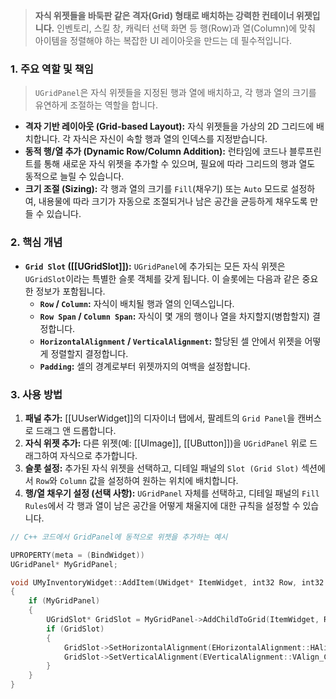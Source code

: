 
> **자식 위젯들을 바둑판 같은 격자(Grid) 형태로 배치하는 강력한 컨테이너 위젯입니다.** 인벤토리, 스킬 창, 캐릭터 선택 화면 등 행(Row)과 열(Column)에 맞춰 아이템을 정렬해야 하는 복잡한 UI 레이아웃을 만드는 데 필수적입니다.

### **1. 주요 역할 및 책임**
> `UGridPanel`은 자식 위젯들을 지정된 행과 열에 배치하고, 각 행과 열의 크기를 유연하게 조절하는 역할을 합니다.
* **격자 기반 레이아웃 (Grid-based Layout):**
    자식 위젯들을 가상의 2D 그리드에 배치합니다. 각 자식은 자신이 속할 행과 열의 인덱스를 지정받습니다.
* **동적 행/열 추가 (Dynamic Row/Column Addition):**
    런타임에 코드나 블루프린트를 통해 새로운 자식 위젯을 추가할 수 있으며, 필요에 따라 그리드의 행과 열도 동적으로 늘릴 수 있습니다.
* **크기 조절 (Sizing):**
    각 행과 열의 크기를 `Fill`(채우기) 또는 `Auto` 모드로 설정하여, 내용물에 따라 크기가 자동으로 조절되거나 남은 공간을 균등하게 채우도록 만들 수 있습니다.

### **2. 핵심 개념**
* **`Grid Slot` ([[UGridSlot]]):**
    `UGridPanel`에 추가되는 모든 자식 위젯은 `UGridSlot`이라는 특별한 슬롯 객체를 갖게 됩니다. 이 슬롯에는 다음과 같은 중요한 정보가 포함됩니다.
    * **`Row` / `Column`:** 자식이 배치될 행과 열의 인덱스입니다.
    * **`Row Span` / `Column Span`:** 자식이 몇 개의 행이나 열을 차지할지(병합할지) 결정합니다.
    * **`HorizontalAlignment` / `VerticalAlignment`:** 할당된 셀 안에서 위젯을 어떻게 정렬할지 결정합니다.
    * **`Padding`:** 셀의 경계로부터 위젯까지의 여백을 설정합니다.

### **3. 사용 방법**
1.  **패널 추가:** [[UUserWidget]]의 디자이너 탭에서, 팔레트의 `Grid Panel`을 캔버스로 드래그 앤 드롭합니다.
2.  **자식 위젯 추가:** 다른 위젯(예: [[UImage]], [[UButton]])을 `UGridPanel` 위로 드래그하여 자식으로 추가합니다.
3.  **슬롯 설정:** 추가된 자식 위젯을 선택하고, 디테일 패널의 `Slot (Grid Slot)` 섹션에서 `Row`와 `Column` 값을 설정하여 원하는 위치에 배치합니다.
4.  **행/열 채우기 설정 (선택 사항):** `UGridPanel` 자체를 선택하고, 디테일 패널의 `Fill Rules`에서 각 행과 열이 남은 공간을 어떻게 채울지에 대한 규칙을 설정할 수 있습니다.

```cpp
// C++ 코드에서 GridPanel에 동적으로 위젯을 추가하는 예시

UPROPERTY(meta = (BindWidget))
UGridPanel* MyGridPanel;

void UMyInventoryWidget::AddItem(UWidget* ItemWidget, int32 Row, int32 Column)
{
    if (MyGridPanel)
    {
        UGridSlot* GridSlot = MyGridPanel->AddChildToGrid(ItemWidget, Row, Column);
        if (GridSlot)
        {
            GridSlot->SetHorizontalAlignment(EHorizontalAlignment::HAlign_Center);
            GridSlot->SetVerticalAlignment(EVerticalAlignment::VAlign_Center);
        }
    }
}
```
